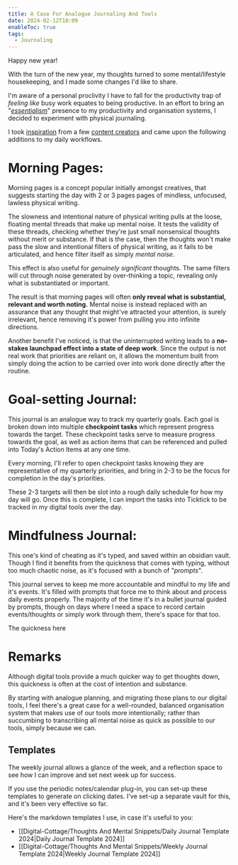 ```yaml
---
title: A Case For Analogue Journaling And Tools
date: 2024-02-12T18:09
enableToc: true
tags:
  - Journaling
---
```

Happy new year! 

With the turn of the new year, my thoughts turned to some mental/lifestyle housekeeping, and I made some changes I'd like to share. 

I'm aware of a personal proclivity I have to fall for the productivity trap of *feeling* *like* busy work equates to being productive. In an effort to bring an "*[essentialism](https://www.youtube.com/watch?v=eDBYci4Vy2k)*" presence to my productivity and organisation systems, I decided to experiment with physical journaling. 

I took [inspiration](https://www.youtube.com/watch?v=inPnvN6PyLg) from a few [content creators](https://www.youtube.com/watch?v=E8vwGLMTx5I) and came upon the following additions to my daily workflows. 

# Morning Pages:

Morning pages is a concept popular initially amongst creatives, that suggests starting the day with 2 or 3 pages pages of mindless, unfocused,  lawless physical writing. 

The slowness and intentional nature of physical writing pulls at the loose, floating mental threads that make up mental noise. It tests the validity of these threads, checking whether they're just small nonsensical thoughts without merit or substance. If that is the case, then the thoughts won't make pass the slow and intentional filters of physical writing, as it fails to be articulated, and hence filter itself as simply *mental noise*. 

This effect is also useful for *genuinely significant* thoughts. The same filters will cut through noise generated by over-thinking a topic, revealing only what is substantiated or important. 

The result is that morning pages will often **only reveal what is substantial, relevant and worth noting.** Mental noise is instead replaced with an assurance that any thought that might've attracted your attention, is surely irrelevant, hence removing it's power from pulling you into infinite directions. 

Another benefit I've noticed, is that the uninterrupted writing leads to a **no-stakes launchpad effect into a state of deep work**. Since the output is not real work that priorities are reliant on, it allows the momentum built from simply doing the action to be carried over into work done directly after the routine. 

# Goal-setting Journal: 
This journal is an analogue way to track my quarterly goals. Each goal is broken down into multiple **checkpoint tasks** which represent progress towards the target. These checkpoint tasks serve to measure progress towards the goal, as well as action items that can be referenced and pulled into Today's Action Items at any one time. 

Every morning, I'll refer to open checkpoint tasks knowing they are representative of my quarterly priorities, and bring in 2-3 to be the focus for completion in the day's priorities. 

These 2-3 targets will then be slot into a rough daily schedule for how my day will go. Once this is complete, I can import the tasks into Ticktick to be tracked in my digital tools over the day. 

# Mindfulness Journal: 
This one's kind of cheating as it's typed, and saved within an obsidian vault. Though I find it benefits from the quickness that comes with typing, without too much chaotic noise, as it's focused with a bunch of "*prompts*". 

This journal serves to keep me more accountable and mindful to my life and it's events. It's filled with prompts that force me to think about and process daily events properly. The majority of the time it's in a bullet journal guided by prompts, though on days where I need a space to record certain events/thoughts or simply work through them, there's space for that too. 

The quickness here 

# Remarks
Although digital tools provide a much quicker way to get thoughts down, this quickness is often at the cost of intention and substance.

By starting with analogue planning, and migrating those plans to our digital tools, I feel there's a great case for a well-rounded, balanced organisation system that makes use of our tools more intentionally; rather than succumbing to transcribing all mental noise as quick as possible to our tools, simply because we can.  

## Templates
The weekly journal allows a glance of the week, and a reflection space to see how I can improve and set next week up for success. 

If you use the periodic notes/calendar plug-in, you can set-up these templates to generate on clicking dates. I've set-up a separate vault for this, and it's been very effective so far. 

Here's the markdown templates I use,  in case it's useful to you:
- [[Digital-Cottage/Thoughts And Mental Snippets/Daily Journal Template 2024|Daily Journal Template 2024]]
- [[Digital-Cottage/Thoughts And Mental Snippets/Weekly Journal Template 2024|Weekly Journal Template 2024]]

